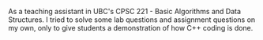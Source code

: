 As a teaching assistant in UBC's CPSC 221 - Basic Algorithms and Data Structures. I tried to solve some lab questions and assignment questions on my own, only to give students a demonstration of how C++ coding is done.
